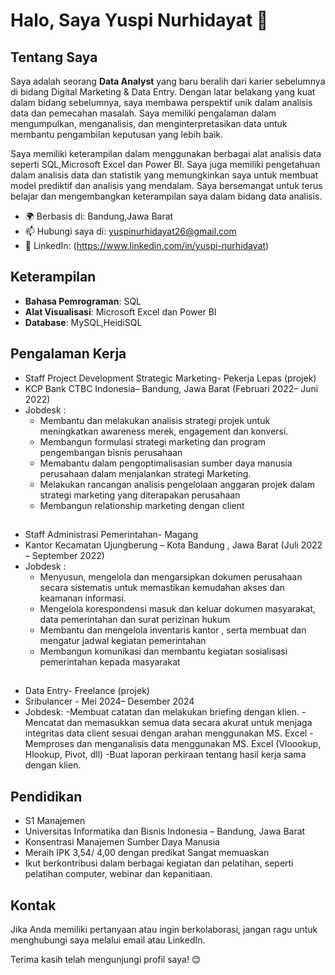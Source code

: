 
# Halo, Saya Yuspi Nurhidayat 👋

## Tentang Saya
Saya adalah seorang **Data Analyst** yang baru beralih dari karier sebelumnya di bidang Digital Marketing & Data Entry. Dengan latar belakang yang kuat dalam bidang sebelumnya, saya membawa perspektif unik dalam analisis data dan pemecahan masalah. Saya memiliki pengalaman dalam mengumpulkan, menganalisis, dan menginterpretasikan data untuk membantu pengambilan keputusan yang lebih baik.

Saya memiliki keterampilan dalam menggunakan berbagai alat analisis data seperti SQL,Microsoft Excel dan Power BI. Saya juga memiliki pengetahuan dalam analisis data dan statistik yang memungkinkan saya untuk membuat model prediktif dan analisis yang mendalam. Saya bersemangat untuk terus belajar dan mengembangkan keterampilan saya dalam bidang data analisis.

- 🌍 Berbasis di: Bandung,Jawa Barat
- 📫 Hubungi saya di: yuspinurhidayat26@gmail.com
- 💼 LinkedIn: (https://www.linkedin.com/in/yuspi-nurhidayat)

## Keterampilan
- **Bahasa Pemrograman**: SQL
- **Alat Visualisasi**: Microsoft Excel dan Power BI
- **Database**: MySQL,HeidiSQL

## Pengalaman Kerja
- Staff Project Development Strategic Marketing- Pekerja Lepas (projek)
- KCP Bank CTBC Indonesia– Bandung, Jawa Barat	(Februari 2022– Juni 2022)
- Jobdesk :
  - Membantu dan melakukan analisis strategi projek untuk meningkatkan awareness merek, engagement dan konversi.
  - Membangun formulasi strategi marketing dan program pengembangan bisnis perusahaan 
  - Memabantu dalam pengoptimalisasian sumber daya manusia perusahaan dalam menjalankan strategi Marketing.
  - Melakukan rancangan analisis pengelolaan anggaran projek dalam strategi marketing yang diterapakan perusahaan
  - Membangun relationship marketing dengan client 
        




##
- Staff Administrasi Pemerintahan- Magang
- Kantor Kecamatan Ujungberung – Kota Bandung , Jawa Barat	(Juli 2022 – September 2022)
- Jobdesk :
  - Menyusun, mengelola dan mengarsipkan dokumen perusahaan secara sistematis untuk memastikan kemudahan akses dan keamanan informasi.
  - Mengelola korespondensi masuk dan keluar dokumen masyarakat, data pemerintahan dan surat perizinan hukum
  - Membantu dan mengelola inventaris kantor , serta membuat dan mengatur jadwal kegiatan pemerintahan
  - Membangun komunikasi dan membantu kegiatan sosialisasi pemerintahan kepada masyarakat
##
- Data Entry- Freelance (projek)
- Sribulancer -	Mei 2024– Desember 2024
- Jobdesk:
  -Membuat catatan dan melakukan briefing dengan klien. 
  -Mencatat dan memasukkan semua data secara akurat untuk menjaga integritas data client sesuai dengan arahan menggunakan MS. Excel 
  -Memproses dan menganalisis data menggunakan MS. Excel (Vloookup, Hlookup, Pivot, dll) 
  -Buat laporan perkiraan tentang hasil kerja sama dengan klien.


## Pendidikan
- S1 Manajemen
- Universitas Informatika dan Bisnis Indonesia – Bandung, Jawa Barat
- Konsentrasi Manajemen Sumber Daya Manusia
- Meraih IPK 3,54/ 4,00 dengan predikat Sangat memuaskan
- Ikut berkontribusi dalam berbagai kegiatan dan pelatihan, seperti pelatihan computer, webinar dan kepanitiaan.


## Kontak
Jika Anda memiliki pertanyaan atau ingin berkolaborasi, jangan ragu untuk menghubungi saya melalui email atau LinkedIn.

Terima kasih telah mengunjungi profil saya! 😊
